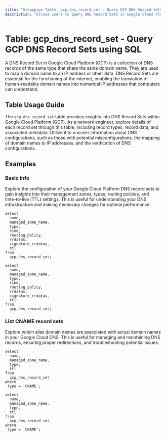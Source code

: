 ```yaml
---
title: "Steampipe Table: gcp_dns_record_set - Query GCP DNS Record Sets using SQL"
description: "Allows users to query DNS Record Sets in Google Cloud Platform (GCP), specifically the details of each record set, providing insights into DNS configurations and potential anomalies."
---
```


# Table: gcp_dns_record_set - Query GCP DNS Record Sets using SQL

A DNS Record Set in Google Cloud Platform (GCP) is a collection of DNS records of the same type that share the same domain name. They are used to map a domain name to an IP address or other data. DNS Record Sets are essential for the functioning of the internet, enabling the translation of human-readable domain names into numerical IP addresses that computers can understand.

## Table Usage Guide

The `gcp_dns_record_set` table provides insights into DNS Record Sets within Google Cloud Platform (GCP). As a network engineer, explore details of each record set through this table, including record types, record data, and associated metadata. Utilize it to uncover information about DNS configurations, such as those with potential misconfigurations, the mapping of domain names to IP addresses, and the verification of DNS configurations.

## Examples

### Basic info
Explore the configuration of your Google Cloud Platform DNS record sets to gain insights into their management zones, types, routing policies, and time-to-live (TTL) settings. This is useful for understanding your DNS infrastructure and making necessary changes for optimal performance.

```sql+postgres
select
  name, 
  managed_zone_name, 
  type, 
  kind, 
  routing_policy,
  rrdatas,
  signature_rrdatas,
  ttl
from
  gcp_dns_record_set;
```

```sql+sqlite
select
  name, 
  managed_zone_name, 
  type, 
  kind, 
  routing_policy,
  rrdatas,
  signature_rrdatas,
  ttl
from
  gcp_dns_record_set;
```

### List CNAME record sets
Explore which alias domain names are associated with actual domain names in your Google Cloud DNS. This is useful for managing and maintaining DNS records, ensuring proper redirections, and troubleshooting potential issues.

```sql+postgres
select
  name, 
  managed_zone_name, 
  type, 
  ttl
from
  gcp_dns_record_set
where 
 type = 'CNAME';
```

```sql+sqlite
select
  name, 
  managed_zone_name, 
  type, 
  ttl
from
  gcp_dns_record_set
where 
 type = 'CNAME';
```